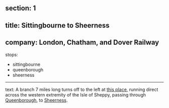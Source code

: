 ﻿section: 1
----
title: Sittingbourne to Sheerness
----
company: London, Chatham, and Dover Railway
----
stops:
- sittingbourne
- queenborough
- sheerness
----
text: A branch 7 miles long turns off to the left at [this place](/stations/sittingbourne), running direct across the western extremity of the Isle of Sheppy, passing through [Queenborough](/stations/queenborough), to [Sheerness](/stations/sheerness).
